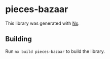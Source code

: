 # pieces-bazaar

This library was generated with [Nx](https://nx.dev).

## Building

Run `nx build pieces-bazaar` to build the library.
